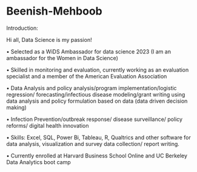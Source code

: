 # Beenish-Mehboob
Introduction:

Hi all, Data Science is my passion!

• Selected as a WiDS Ambassador for data science 2023 (I am an ambassador for the Women in Data Science)

• Skilled in monitoring and evaluation, currently working as an evaluation specialist and a member of the American Evaluation Association

• Data Analysis and policy analysis/program implementation/logistic regression/ forecasting/infectious disease modeling/grant writing using data analysis and policy formulation based on data (data driven decision making)

• Infection Prevention/outbreak response/ disease surveillance/ policy reforms/ digital health innovation

• Skills: Excel, SQL, Power Bi, Tableau, R, Qualtrics and other software for data analysis, visualization and survey data collection/ report writing.

• Currently enrolled at Harvard Business School Online and UC Berkeley Data Analytics boot camp
